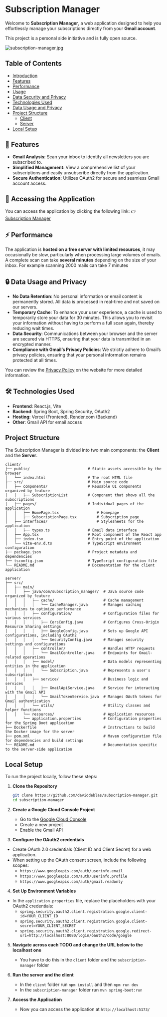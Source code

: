 # Subscription Manager

Welcome to **Subscription Manager**, a web application designed to help you effortlessly manage your subscriptions
directly from your **Gmail account**.

This project is a personal side initiative and is fully open source.

![subscription-manager.jpg](client/public/subscription-manager.jpg)

## Table of Contents

- [Introduction](#introduction)
- [Features](#features)
- [Performance](#performance)
- [Usage](#usage)
- [Data Security and Privacy](#data-security-and-privacy)
- [Technologies Used](#technologies-used)
- [Data Usage and Privacy](#data-usage-and-privacy)
- [Project Structure](#project-structure)
   - [Client](#client)
   - [Server](#server)
- [Local Setup](#local-setup)


## 🌟 Features

- **Gmail Analysis**: Scan your inbox to identify all newsletters you are subscribed to.
- **Simplified Management**: View a comprehensive list of your subscriptions and easily unsubscribe directly from the application.
- **Secure Authentication:** Utilizes OAuth2 for secure and seamless Gmail account access.

## 🔗 **Accessing the Application**
You can access the application by clicking the following link:
👉 [Subscription Manager](https://subscription-manager-ten.vercel.app)


## ⚡ **Performance**
The application is **hosted on a free server with limited resources**, it may occasionally be slow, particularly when
processing large volumes of emails. A complete scan can take **several minutes** depending on the size of your inbox.
For example scanning 2000 mails can take 7 minutes

## 🔒 **Data Usage and Privacy**
- **No Data Retention**: No personal information or email content is permanently stored.
  All data is processed in real-time and not saved on our servers.
- **Temporary Cache**: To enhance your user experience, a cache is used to temporarily store your data for 30 minutes.
  This allows you to revisit your information without having to perform a full scan again, thereby reducing wait times.
- **Data Security**: Communications between your browser and the server are secured via HTTPS, ensuring that your data
  is transmitted in an encrypted manner.
- **Compliance with Gmail’s Privacy Policies**: We strictly adhere to Gmail’s privacy policies, ensuring that your
  personal information remains protected at all times.

You can review the [Privacy Policy](https://subscription-manager-ten.vercel.app/privacy-policy)
on the website for more detailed information.

## 🛠️ **Technologies Used**
- **Frontend**: React.js, Vite
- **Backend**: Spring Boot, Spring Security, OAuth2
- **Hosting**: Vercel (Frontend), Render.com (Backend)
- **Other**: Gmail API for email access

## Project Structure
The Subscription Manager is divided into two main components: the **Client** and the **Server**.


```plaintext
client/
├── public/                          # Static assets accessible by the browser
│   └── index.html                   # The root HTML file
├── src/                             # Main source code
│   ├── components/                  # Reusable UI components organized by feature
│   │   ├── SubscriptionList         # Component that shows all the subscriptions
│   ├── pages/                       # Individual pages of the application
│   │   ├── HomePage.tsx                 # Homepage 
│   │   ├── SubscriptionPage.tsx         # Subscription page
│   ├── interfaces/                      # Stylesheets for the application
│   │   ├── types.ts                 # Email data interface
│   ├── App.tsx                      # Root component of the React app
│   ├── index.tsx                    # Entry point of the application
│   └── vite-env.d.ts                # TypeScript environment configuration
├── package.json                     # Project metadata and dependencies
├── tsconfig.json                    # TypeScript configuration file
└── README.md                        # Documentation for the client application
```

```plaintext
server/
├── src/
│   ├── main/
│   │   ├── java/com/subscription_manager/  # Java source code organized by feature
│   │   │   ├── cache/                      # Cache management
│   │   │   │   └── CacheManager.java       # Manages caching mechanisms to optimize performance
│   │   │   ├── configuration/              # Configuration files for various services
│   │   │   │   ├── CorsConfig.java         # Configures Cross-Origin Resource Sharing settings
│   │   │   │   ├── GoogleConfig.java       # Sets up Google API configurations, including OAuth2
│   │   │   │   └── SecurityConfig.java     # Manages security settings and configurations
│   │   │   ├── controller/                 # Handles HTTP requests
│   │   │   │   └── GmailController.java    # Endpoints for Gmail-related operations
│   │   │   ├── model/                      # Data models representing entities in the application
│   │   │   │   └── Subscription.java       # Represents a user's subscription
│   │   │   ├── service/                    # Business logic and services
│   │   │   │   ├── GmailApiService.java    # Service for interacting with the Gmail API
│   │   │   │   └── GmailTokenService.java  # Manages OAuth tokens for Gmail authentication
│   │   │   └── utils/                      # Utility classes and helper functions
│   │   └── resources/                      # Application resources
│       └── application.properties          # Configuration properties for the Spring Boot application
├── Dockerfile                              # Instructions to build the Docker image for the server
├── pom.xml                                 # Maven configuration file for dependencies and build settings
└── README.md                               # Documentation specific to the server-side application
```

## **Local Setup**
To run the project locally, follow these steps:

1. **Clone the Repository**
   ```bash
   git clone https://github.com/daviddeblas/subscription-manager.git
   cd subscription-manager
   
2. **Create a Google Clood Console Project**

   - Go to the [Google Cloud Console](https://console.cloud.google.com/)
   - Create a new project
   - Enable the Gmail API


3. **Configure the OAuth2 credentials**
- Create OAuth 2.0 credentials (Client ID and Client Secret) for a web application.
- When setting up the OAuth consent screen, include the following scopes:
  - `https://www.googleapis.com/auth/userinfo.email`
  - `https://www.googleapis.com/auth/userinfo.profile`
  - `https://www.googleapis.com/auth/gmail.readonly`

4. **Set Up Environment Variables**
- In the `application.properties` file, replace the placeholders with your OAuth2 credentials:
  - `spring.security.oauth2.client.registration.google.client-id=YOUR_CLIENT_ID`
  -  `spring.security.oauth2.client.registration.google.client-secret=YOUR_CLIENT_SECRET`
  -  `spring.security.oauth2.client.registration.google.redirect-uri=http://localhost:8080/login/oauth2/code/google`

5. **Navigate across each TODO and change the URL below to the localhost one**
   - You have to do this in the `client` folder and the `subscription-manager` folder
   

6. **Run the server and the client**
   - In the `client` folder run `npm install` and then `npm run dev`
   - In the `subscription-manager` folder run `mvn spring-boot:run`


7. **Access the Application**
   - Now you can access the application at `http://localhost:5173/`